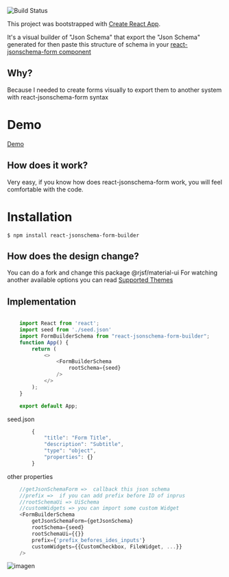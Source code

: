 ![Build Status](https://github.com/MedinaGitHub/react-jsonschema-form-builder/workflows/React%20CI/CD/badge.svg)


This project was bootstrapped with [Create React App](https://github.com/facebook/create-react-app).

It's a visual builder of "Json Schema" that export the "Json Schema" generated for then paste this structure of schema in your [react-jsonschema-form component](https://github.com/rjsf-team/react-jsonschema-form) 

## Why?

 Because I needed to create forms visually to export them to another system with react-jsonschema-form syntax

# Demo

[Demo](https://codesandbox.io/s/silent-wood-jihjk?file=/src/index.js:293-323)

## How does it work?

Very easy, if you know how does react-jsonschema-form work, you will feel comfortable with the code.

# Installation

```
$ npm install react-jsonschema-form-builder
```

## How does  the design change?

You can do a fork and change  this package @rjsf/material-ui For watching another available options  you can read  [Supported Themes](https://github.com/rjsf-team/react-jsonschema-form#documentation)

## Implementation

```js

    import React from 'react';
    import seed from './seed.json'
    import FormBuilderSchema from "react-jsonschema-form-builder";
    function App() {
        return (
            <>
                <FormBuilderSchema
                    rootSchema={seed} 
                />
            </>
        );
    }

    export default App;
```

seed.json
```js
        {
            "title": "Form Title",
            "description": "Subtitle",
            "type": "object",
            "properties": {}
        }
```

other properties

```js
    //getJsonSchemaForm =>  callback this json schema
    //prefix =>  if you can add prefix before ID of inprus
    //rootSchemaUi => UiSchema
    //customWidgets => you can import some custom Widget
    <FormBuilderSchema
        getJsonSchemaForm={getJsonSchema}
        rootSchema={seed} 
        rootSchemaUi={{}}
        prefix={'prefix_befores_ides_inputs'} 
        customWidgets={{CustomCheckbox, FileWidget, ...}}
    />
```

![imagen](https://i.imgur.com/Pt0P07u.png)